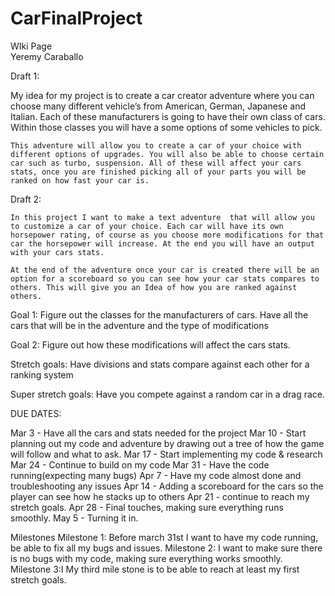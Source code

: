 # CarFinalProject
WIki Page  
Yeremy Caraballo

Draft 1:

My idea for my project is to create a car creator adventure where you can choose many different vehicle’s from American, German, Japanese and Italian. Each of these manufacturers is going to have their own class of cars. Within those classes you will have a some options of some vehicles to pick. 

	This adventure will allow you to create a car of your choice with different options of upgrades. You will also be able to choose certain car such as turbo, suspension. All of these will affect your cars stats, once you are finished picking all of your parts you will be ranked on how fast your car is.   

Draft 2:

	In this project I want to make a text adventure  that will allow you to customize a car of your choice. Each car will have its own horsepower rating, of course as you choose more modifications for that car the horsepower will increase. At the end you will have an output with your cars stats.

	At the end of the adventure once your car is created there will be an option for a scoreboard so you can see how your car stats compares to others. This will give you an Idea of how you are ranked against others.

Goal 1: Figure out the classes for the manufacturers of cars. Have all the cars that will be in the adventure and the type of modifications

Goal 2: Figure out how these modifications will affect the cars stats.

Stretch goals: Have divisions and stats compare against each other for a ranking system

Super stretch goals:  Have you compete against a random car in a drag race.

DUE DATES:

Mar 3 - Have all the cars and stats needed for the project
Mar 10 - Start planning out my code and adventure by drawing out a tree of how the game will follow and what to ask.
Mar 17 - Start implementing my code & research
Mar 24 - Continue to build on my code
Mar 31 - Have the code running(expecting many bugs)
Apr 7 - Have my code almost done and troubleshooting any issues
Apr 14 - Adding a scoreboard for the cars so the player can see how he stacks up to others
Apr 21 - continue to reach my stretch goals.
Apr 28 - Final touches, making sure everything runs smoothly. 
May 5 - Turning it in.
 
Milestones
Milestone 1: Before march 31st I want to have my code running, be able to fix all my bugs and issues.
Milestone 2: I want to make sure there is no bugs with my code, making sure everything works smoothly.
Milestone 3:I My third mile stone is to be able to reach at least my first stretch goals.
